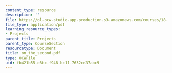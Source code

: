 ```yaml
---
content_type: resource
description: ''
file: https://ol-ocw-studio-app-production.s3.amazonaws.com/courses/18-996-random-matrix-theory-and-its-applications-spring-2004/fb421b55e8bcf948bc117632ce37abc9_on_the_second.pdf
file_type: application/pdf
learning_resource_types:
- Projects
parent_title: Projects
parent_type: CourseSection
resourcetype: Document
title: on_the_second.pdf
type: OCWFile
uid: fb421b55-e8bc-f948-bc11-7632ce37abc9
---
```

